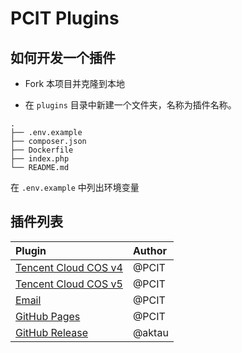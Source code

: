 # PCIT Plugins

## 如何开发一个插件

* Fork 本项目并克隆到本地

* 在 `plugins` 目录中新建一个文件夹，名称为插件名称。

```
.
├── .env.example
├── composer.json
├── Dockerfile
├── index.php
└── README.md

```

在 `.env.example` 中列出环境变量

## 插件列表

| Plugin                                                               | Author |
| :------------------------------------------------------------------- | :----- |
| [Tencent Cloud COS v4](https://github.com/tencentyun/cos-php-sdk-v4) | @PCIT  |
| [Tencent Cloud COS v5](https://github.com/tencentyun/cos-php-sdk-v5) | @PCIT  |
| [Email](https://github.com/PHPMailer/PHPMailer)                      | @PCIT  |
| [GitHub Pages](https://github.com/pcit-ce/pcit)                      | @PCIT  |
| [GitHub Release](https://github.com/pcit-ce/pcit)                    | @aktau |
